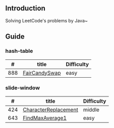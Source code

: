 ## Introduction
Solving LeetCode's problems by Java~

## Guide
### hash-table
|  #     | title                                                                                                                    |       Difficulty |
|  ----  | ----                                                                                                                     | ----             |
| 888    | [FairCandySwap](https://github.com/Marshal1996/LeetCode-Java/blob/master/docs/hashtable/FairCandySwap.md)                |easy

### slide-window
|  #     | title                                                                                                                    |       Difficulty |
|  ----  | ----                                                                                                                     | ----             |
| 424    | [CharacterReplacement](https://github.com/Marshal1996/LeetCode-Java/blob/master/docs/slidewindow/CharacterReplacement.md)|middle  
| 643    | [FindMaxAverage1](https://github.com/Marshal1996/LeetCode-Java/blob/master/docs/slidewindow/FindMaxAverage1.md)          |easy  
